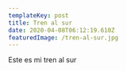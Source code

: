 ```yaml
---
templateKey: post
title: Tren al sur
date: 2020-04-08T06:12:19.610Z
featuredImage: /tren-al-sur.jpg
---
```

Este es mi tren al sur